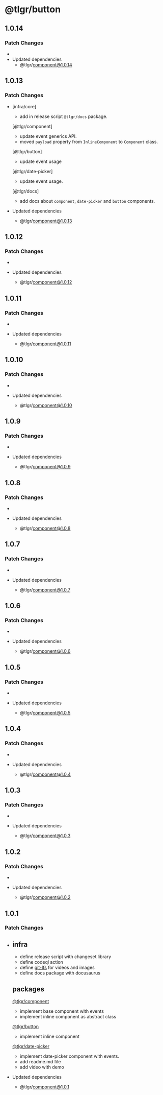 # @tlgr/button

## 1.0.14

### Patch Changes

-
- Updated dependencies
  - @tlgr/component@1.0.14

## 1.0.13

### Patch Changes

- [infra/core]

  - add in release script `@tlgr/docs` package.

  [@tlgr/component]

  - update event generics API.
  - moved `payload` property from `InlineComponent` to `Component` class.

  [@tlgr/button]

  - update event usage

  [@tlgr/date-picker]

  - update event usage.

  [@tlgr/docs]

  - add docs about `component`, `date-picker` and `button` components.

- Updated dependencies
  - @tlgr/component@1.0.13

## 1.0.12

### Patch Changes

-

- Updated dependencies
  - @tlgr/component@1.0.12

## 1.0.11

### Patch Changes

-

- Updated dependencies
  - @tlgr/component@1.0.11

## 1.0.10

### Patch Changes

-

- Updated dependencies
  - @tlgr/component@1.0.10

## 1.0.9

### Patch Changes

-

- Updated dependencies
  - @tlgr/component@1.0.9

## 1.0.8

### Patch Changes

-

- Updated dependencies
  - @tlgr/component@1.0.8

## 1.0.7

### Patch Changes

-

- Updated dependencies
  - @tlgr/component@1.0.7

## 1.0.6

### Patch Changes

-

- Updated dependencies
  - @tlgr/component@1.0.6

## 1.0.5

### Patch Changes

-

- Updated dependencies
  - @tlgr/component@1.0.5

## 1.0.4

### Patch Changes

-

- Updated dependencies
  - @tlgr/component@1.0.4

## 1.0.3

### Patch Changes

-

- Updated dependencies
  - @tlgr/component@1.0.3

## 1.0.2

### Patch Changes

-

- Updated dependencies
  - @tlgr/component@1.0.2

## 1.0.1

### Patch Changes

- ## infra

  - define release script with changeset library
  - define codeql action
  - define [git-lfs](https://git-lfs.github.com/) for videos and images
  - define docs package with docusaurus

  ## packages

  [@tlgr/component](packages/component/)

  - implement base component with events
  - implement inline component as abstract class

  [@tlgr/button](packages/button/)

  - implement inline component

  [@tlgr/date-picker](packages/date-picker/)

  - implement date-picker component with events.
  - add readme.md file
  - add video with demo

- Updated dependencies
  - @tlgr/component@1.0.1
